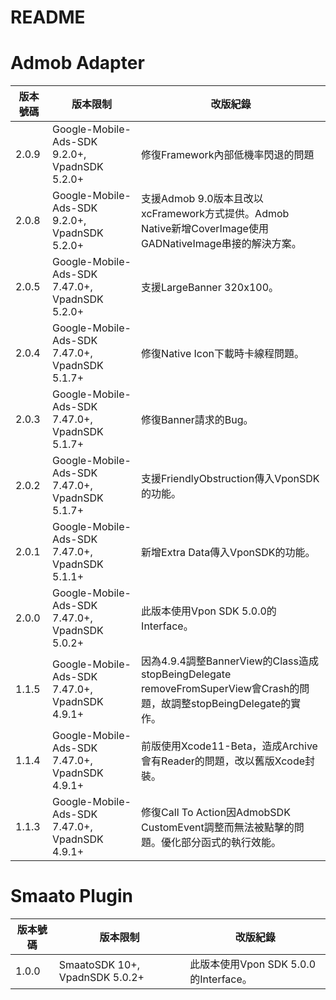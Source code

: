README
===========================

Admob Adapter
===========================

|版本號碼|版本限制|改版紀錄|
|----|----------------|----------------|
|2.0.9|Google-Mobile-Ads-SDK 9.2.0+, VpadnSDK 5.2.0+|修復Framework內部低機率閃退的問題|
|2.0.8|Google-Mobile-Ads-SDK 9.2.0+, VpadnSDK 5.2.0+|支援Admob 9.0版本且改以xcFramework方式提供。Admob Native新增CoverImage使用GADNativeImage串接的解決方案。|
|2.0.5|Google-Mobile-Ads-SDK 7.47.0+, VpadnSDK 5.2.0+|支援LargeBanner 320x100。|
|2.0.4|Google-Mobile-Ads-SDK 7.47.0+, VpadnSDK 5.1.7+|修復Native Icon下載時卡線程問題。|
|2.0.3|Google-Mobile-Ads-SDK 7.47.0+, VpadnSDK 5.1.7+|修復Banner請求的Bug。|
|2.0.2|Google-Mobile-Ads-SDK 7.47.0+, VpadnSDK 5.1.7+|支援FriendlyObstruction傳入VponSDK的功能。|
|2.0.1|Google-Mobile-Ads-SDK 7.47.0+, VpadnSDK 5.1.1+|新增Extra Data傳入VponSDK的功能。|
|2.0.0|Google-Mobile-Ads-SDK 7.47.0+, VpadnSDK 5.0.2+|此版本使用Vpon SDK 5.0.0的Interface。|
|1.1.5|Google-Mobile-Ads-SDK 7.47.0+, VpadnSDK 4.9.1+|因為4.9.4調整BannerView的Class造成stopBeingDelegate removeFromSuperView會Crash的問題，故調整stopBeingDelegate的實作。|
|1.1.4|Google-Mobile-Ads-SDK 7.47.0+, VpadnSDK 4.9.1+|前版使用Xcode11-Beta，造成Archive會有Reader的問題，改以舊版Xcode封裝。|
|1.1.3|Google-Mobile-Ads-SDK 7.47.0+, VpadnSDK 4.9.1+|修復Call To Action因AdmobSDK CustomEvent調整而無法被點擊的問題。優化部分函式的執行效能。|

Smaato Plugin
===========================

|版本號碼|版本限制|改版紀錄|
|----|----------------|----------------|
|1.0.0|SmaatoSDK 10+, VpadnSDK 5.0.2+|此版本使用Vpon SDK 5.0.0的Interface。|
